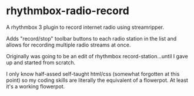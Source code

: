 # rhythmbox-radio-record
A rhythmbox 3 plugin to record internet radio using streamripper.

Adds "record/stop" toolbar buttons to each radio station in the list and allows for recording multiple radio streams at once.

Originally was going to be an edit of rhythmbox record-station...until I gave up and started from scratch.

I only know half-assed self-taught html/css (somewhat forgotten at this point) so my coding skills are literally the equivalent of a flowerpot. At least it's a working flowerpot.
